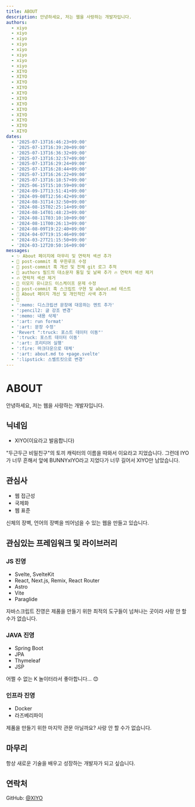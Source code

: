 ```yaml
---
title: ABOUT
description: 안녕하세요, 저는 웹을 사랑하는 개발자입니다.
authors:
  - xiyo
  - xiyo
  - xiyo
  - xiyo
  - xiyo
  - xiyo
  - xiyo
  - xiyo
  - XIYO
  - XIYO
  - XIYO
  - XIYO
  - XIYO
  - XIYO
  - XIYO
  - XIYO
  - XIYO
  - XIYO
  - XIYO
  - XIYO
dates:
  - '2025-07-13T16:46:23+09:00'
  - '2025-07-13T16:39:20+09:00'
  - '2025-07-13T16:36:32+09:00'
  - '2025-07-13T16:32:57+09:00'
  - '2025-07-13T16:29:24+09:00'
  - '2025-07-13T16:28:44+09:00'
  - '2025-07-13T16:26:22+09:00'
  - '2025-07-13T16:18:57+09:00'
  - '2025-06-15T15:10:59+09:00'
  - '2024-09-17T13:51:41+09:00'
  - '2024-09-08T12:56:42+09:00'
  - '2024-08-31T14:32:50+09:00'
  - '2024-08-15T02:25:14+09:00'
  - '2024-08-14T01:48:23+09:00'
  - '2024-08-11T03:10:10+09:00'
  - '2024-08-11T00:26:13+09:00'
  - '2024-08-09T19:22:40+09:00'
  - '2024-04-07T19:15:46+09:00'
  - '2024-03-27T21:15:50+09:00'
  - '2024-03-12T20:50:16+09:00'
messages:
  - ✨ About 페이지에 마무리 및 연락처 섹션 추가
  - 🐛 post-commit 훅 무한루프 수정
  - 🔧 post-commit 훅 개선 및 전체 git 로그 추적
  - 🐛 authors 필드의 대소문자 통일 및 날짜 추가 🔥 연락처 섹션 제거
  - 🔥 연락처 섹션 제거
  - 🐛 이모지 유니코드 이스케이프 문제 수정
  - 🔧 post-commit 훅 스크립트 구현 및 about.md 테스트
  - 📝 About 페이지 개선 및 개인적인 사색 추가
  - 🚧
  - ':memo: 디스크립션 문장에 대응하는 멘트 추가'
  - ':pencil2: 글 강조 변경'
  - ':memo: 내용 삭제'
  - ':art: run format'
  - ':art: 문장 수정'
  - 'Revert ":truck: 포스트 데이터 이동"'
  - ':truck: 포스트 데이터 이동'
  - ':art: 프리티어 실행'
  - ':fire: 마크다운으로 대체'
  - ':art: about.md to +page.svelte'
  - ':lipstick: 스벨트킷으로 변경'
---
```

# ABOUT

안녕하세요, 저는 웹을 사랑하는 개발자입니다.

## 닉네임

- XIYO(이요라고 발음합니다)

"두근두근 비밀친구"의 토끼 캐릭터의 이름을 따와서 이요라고 지었습니다. 그런데 IYO가 너무 흔해서 앞에 BUNNYxIYO라고 지었다가 너무 길어서 XIYO만 남았습니다.

## 관심사

- 웹 접근성
- 국제화
- 웹 표준

신체의 장벽, 언어의 장벽을 띄어넘을 수 있는 웹을 만들고 있습니다.

## 관심있는 프레임워크 및 라이브러리

### JS 진영

- Svelte, SvelteKit
- React, Next.js, Remix, React Router
- Astro
- Vite
- Paraglide

자바스크립트 진영은 제품을 만들기 위한 최적의 도구들이 넘쳐나는 곳이라 사랑 안 할 수가 없습니다.

### JAVA 진영

- Spring Boot
- JPA
- Thymeleaf
- JSP

어쩔 수 없는 K 놀이터라서 좋아합니다... 😊

### 인프라 진영

- Docker
- 라즈베리파이

제품을 만들기 위한 마지막 관문 아닐까요? 사랑 안 할 수가 없습니다.

## 마무리

항상 새로운 기술을 배우고 성장하는 개발자가 되고 싶습니다.

## 연락처

GitHub: [@XIYO](https://github.com/XIYO)